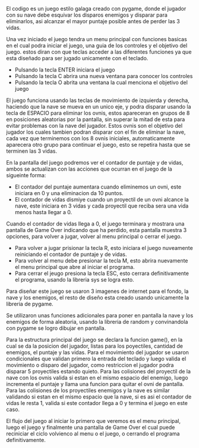 El codigo es un juego estilo galaga creado con pygame, donde el jugador con su nave debe esquivar los disparos enemigos y disparar para eliminarlos, asi alcanzar el mayor puntaje posible antes de perder las 3 vidas. 

Una vez iniciado el juego tendra un menu principal con funciones basicas en el cual podra iniciar el juego, una guia de los controles y el objetivo del juego. estos diran con que teclas acceder a las diferentes funciones ya que esta diseñado para ser jugado unicamente con el teclado.
- Pulsando la tecla ENTER iniciara el juego
- Pulsando la tecla C abrira una nueva ventana para conocer los controles
- Pulsando la tecla O abrita una ventana la cual menciona el objetivo del juego

El juego funciona usando las teclas de movimiento de izquierda y derecha, haciendo que la nave se mueva en un unico eje, y podra disparar usando la tecla de ESPACIO para eliminar los ovnis, estos apareceran en grupos de 8 en posiciones aleatorias por la pantalla, sin superar la mitad de esta para evitar problemas con la nave del jugador. Estos ovnis son el objetivo del jugador los cuales tambien podran disparar con el fin de eliminar la nave, cada vez que terminemos con los 8 ovnis iniciales, automaticamente aparecera otro grupo para continuar el juego, esto se repetira hasta que se terminen las 3 vidas.

En la pantalla del juego podremos ver el contador de puntaje y de vidas, ambos se actualizan con las acciones que ocurran en el juego de la sigueinte forma:
- El contador del puntaje aumentara cuando eliminemos un ovni, este iniciara en 0 y una eliminacion da 10 puntos.
- El contador de vidas dismiye cuando un proyectil de un ovni alcance la nave, este iniciara en 3 vidas y cada proyectil que reciba sera una vida menos hasta llegar a 0.

Cuando el contador de vidas llega a 0, el juego terminara y mostrara una pantalla de Game Over indicando que ha perdido, esta pantalla muestra 3 opciones, para volver a jugar, volver al menu principal o cerrar el juego.
- Para volver a jugar prisionar la tecla R, esto iniciara el juego nuveamente reiniciando el contador de puntaje y de vidas.
- Para volver al menu debe presionar la tecla M, esto abrira nuevamente el menu principal que abre al iniciar el programa.
- Para cerrar el jeugo presiona la tecla ESC, esto cerrara definitivamente el programa, usando la libreria sys se logra esto.

Para diseñar este juego se usaron 3 imagenes de internet para el fondo, la nave y los enemigos, el resto de diseño esta creado usando unicamente la libreria de pygame.

Se utilizaron unas funciones adicionales para poner en pantalla la nave y los enemigos de forma aleatoria, usando la libreria de random y convinandola con pygame se logro dibujar en pantalla. 

Para la estructura principal del juego se declara la funcion game(), en la cual se da la posicion del jugador, listas para los poyectiles, cantidad de enemigos, el puntaje y las vidas.
Para el movimiento del jugador se usaron condicionales que validan primero la entrada del teclado y luego valida el movimiento o disparo del jugador, como restriccion el jugador podra disparar 5 proyectiles estando quieto.
Para las colisiones del proyectil de la nave con los ovnis valida si estan en el mismo espacio del enemigo, luego incrementa el puntaje y llama una funcion para quitar el ovni de pantalla.
Para las colisiones de los proyectiles enemigos y la nave es similar validando si estan en el mismo espacio que la nave, si es asi el contador de vidas le resta 1, valida si este contador llega a 0 y termina el juego en este caso.

El flujo del juego al iniciar lo primero que veremos es el menu principal, luego el juego y finalmente una pantalla de Game Over el cual puede reciniciar el ciclo volvienco al menu o el juego, o cerrando el programa definitivamente.